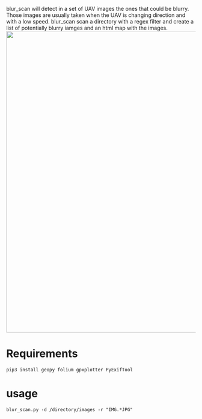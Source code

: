 blur_scan will detect in a set of UAV images the ones that could be blurry. Those images are usually taken when the UAV is changing direction and with a low speed. 
blur_scan scan a directory with a regex filter and create a list of potentially blurry iamges and an html map with the images. 
<img src="https://github.com/IPGP/UAV_images_blur_detection/blob/main/map_exemple.png" width="800px" height="auto">


# Requirements
`pip3 install geopy folium gpxplotter PyExifTool`

# usage
`blur_scan.py -d /directory/images -r "IMG.*JPG"`
